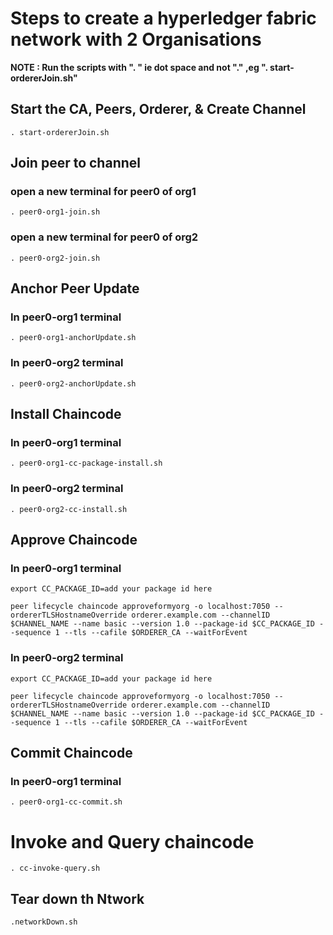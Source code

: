 # Steps to create a hyperledger fabric network with 2 Organisations

**NOTE : Run the scripts with ". " ie dot space and not "." ,eg ". start-ordererJoin.sh"**

## Start the CA, Peers, Orderer, & Create Channel
`. start-ordererJoin.sh`

## Join peer to channel
### open a new terminal for peer0 of org1
`. peer0-org1-join.sh`

### open a new terminal for peer0 of org2
`. peer0-org2-join.sh`

## Anchor Peer Update
### In peer0-org1 terminal
`. peer0-org1-anchorUpdate.sh`

### In peer0-org2 terminal
`. peer0-org2-anchorUpdate.sh`

## Install Chaincode
### In peer0-org1 terminal
`. peer0-org1-cc-package-install.sh`

### In peer0-org2 terminal
`. peer0-org2-cc-install.sh`

## Approve Chaincode
### In peer0-org1 terminal
`export CC_PACKAGE_ID=add your package id here`


`peer lifecycle chaincode approveformyorg -o localhost:7050 --ordererTLSHostnameOverride orderer.example.com --channelID $CHANNEL_NAME --name basic --version 1.0 --package-id $CC_PACKAGE_ID --sequence 1 --tls --cafile $ORDERER_CA --waitForEvent`

### In peer0-org2 terminal
`export CC_PACKAGE_ID=add your package id here`


`peer lifecycle chaincode approveformyorg -o localhost:7050 --ordererTLSHostnameOverride orderer.example.com --channelID $CHANNEL_NAME --name basic --version 1.0 --package-id $CC_PACKAGE_ID --sequence 1 --tls --cafile $ORDERER_CA --waitForEvent`

## Commit Chaincode
### In peer0-org1 terminal
`. peer0-org1-cc-commit.sh`

# Invoke and Query chaincode
`. cc-invoke-query.sh`

## Tear down th Ntwork
`.networkDown.sh`
